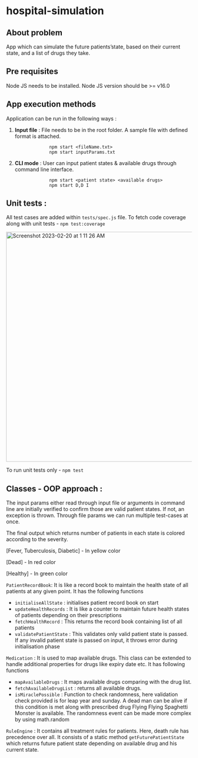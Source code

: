 # hospital-simulation

## About problem 

App which can simulate the future patients’state, based on their current state, and a list of drugs they take.

## Pre requisites

Node JS needs to be installed. Node JS version should be >= v16.0


## App execution methods

Application can be run in the following ways :
1. **Input file** : File needs to be in the root folder. A sample file with defined format is attached.

                    npm start <fileName.txt>
                    npm start inputParams.txt
2. **CLI mode** : User can input patient states & available drugs through command line interface.
                    
                    npm start <patient state> <available drugs>
                    npm start D,D I

## Unit tests : 

All test cases are added within `tests/spec.js` file.
To fetch code coverage along with unit tests - `npm test:coverage`

 <img width="624" alt="Screenshot 2023-02-20 at 1 11 26 AM" src="https://user-images.githubusercontent.com/35234549/219971186-d2220063-ac82-4631-a6f7-5640521ca822.png">

To run unit tests only - `npm test`

## Classes - OOP approach : 

The input params either read through input file or arguments in command line are initially verified to confirm those are valid patient states. If not, an exception is thrown. 
Through file params we can run multiple test-cases at once. 

The final output which returns number of patients in each state is colored according to the severity.

[Fever, Tuberculosis, Diabetic] - In yellow color

[Dead] - In red color

[Healthy] - In green color

`PatientRecordBook`: It is like a record book to maintain the health state of all patients at any given point. It has the following functions 

- `initialiseAllState` : initialises patient record book on start
- `updateHealthRecords` : It is like a counter to maintain future health states of patients depending on their prescriptions
- `fetchHealthRecord` : This returns the record book containing list of all patients
- `validatePatientState` : This validates only valid patient state is passed. If any invalid patient state is passed on input, it throws error during initialisation phase

`Medication` : It is used to map available drugs. This class can be extended to handle additional properties for drugs like expiry date etc. It has following functions
- `mapAvailableDrugs` : It maps available drugs comparing with the drug list.
- `fetchAvailableDrugList` : returns all available drugs.
- `isMiraclePossible` : Function to check randomness, here validation check provided is for leap year and sunday. A dead man can be alive if this condition is met along with prescribed drug Flying Flying Spaghetti Monster is available. The randomness event can be made more complex by using math.random

`RuleEngine` : It contains all treatment rules for patients. Here, death rule has precedence over all. It consists of a static method `getFuturePatientState` which returns future patient state depending on available drug and his current state.




